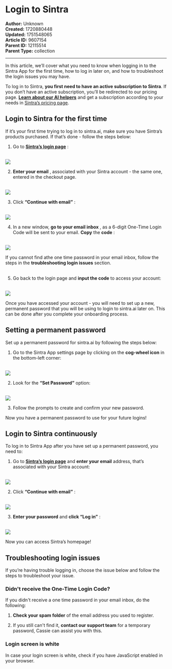 # Login to Sintra

**Author:** Unknown  
**Created:** 1720880448  
**Updated:** 1751548065  
**Article ID:** 9607154  
**Parent ID:** 12115514  
**Parent Type:** collection  

---

In this article, we’ll cover what you need to know when logging in to the Sintra App for the first time, how to log in later on, and how to troubleshoot the login issues you may have.

To log in to Sintra, **you first need to have an active subscription to Sintra**. If you don’t have an active subscription, you’ll be redirected to our pricing page. **[Learn about our AI helpers](https://help.sintra.ai/en/collections/9842688-sintra-helpers)** and get a subscription according to your needs in [Sintra’s pricing page](https://sintra.ai/pricing).

## **Login to Sintra for the first time**

If it’s your first time trying to log in to sintra.ai, make sure you have Sintra’s products purchased. If that’s done - follow the steps below:

  1. Go to **[Sintra’s login page](http://app.sintra.ai/login)** :  
​

![](https://downloads.intercomcdn.com/i/o/s36tbegb/1386013393/f0ebb0c5edd8b94bfa5a79df29bd/Login+to+sintra.png?expires=1754573400&signature=66c259bd0d305583be73d034508d98d6d51c41c62f270276c31bf39686b7434e&req=dSMvEMl%2FnoJWWvMW1HO4zUBp%2FeojEGQv6TJwXrR19Yf8FHxe1UNlSEBAK1f2%0AwDZ1%0A)

  2. **Enter your email** , associated with your Sintra account - the same one, entered in the checkout page.  
​

![](https://downloads.intercomcdn.com/i/o/s36tbegb/1386009825/773bc2562cf77433ff633330ee58/type+your+Sintra-s+email+address+upon+log+in.png?expires=1754573400&signature=72ab44c4364f2508cd495f5c8e2a552902a30f882726a766131356f32d1610da&req=dSMvEMl%2BlIldXPMW1HO4zYtzv95rpY8c9%2FFT2RunGdp1X4v9nJuYF%2Fw0bdt1%0Acgn6%0A)

  3. Click **“Continue with email”** :  
​

![](https://downloads.intercomcdn.com/i/o/s36tbegb/1386011410/9bc5cd1e3fe238aa616d458216f1/Click+continue+with+email+after+you+entered+your+Sintras+email+adress+in+the+login+page.png?expires=1754573400&signature=f6c4fb56cb3208f730ab68294ba4cf1b713d0f6c3a6cbc7265112b826019bc69&req=dSMvEMl%2FnIVeWfMW1HO4zaczTbNrt2nbWctgv4uX6seFkDs9KwQJrv2MC%2BDu%0AKyA%2F%0A)

  4. In a new window, **go to your email inbox** , as a 6-digit One-Time Login Code will be sent to your email. **Copy** the **code** :  
​

![](https://downloads.intercomcdn.com/i/o/s36tbegb/1386011815/0587f8696e3af709aa21f649d4cf/One+time+password+for+Sintra+in+your+email+inbox.png?expires=1754573400&signature=ed41bc8eed6c5f6578b31d3b9019b20fc02dbc2ee8d815a70dc6b9e8d0a44e5b&req=dSMvEMl%2FnIleXPMW1HO4zQmgKtBYqZH050pe8WLKs%2FRAje0koeIOBlejZ5lS%0AdSuK%0A)

  
If you cannot find athe one time password in your email inbox, follow the steps in the **troubleshooting login issues** section.  
​

  5. Go back to the login page and **input the code** to access your account:  
​

![](https://downloads.intercomcdn.com/i/o/s36tbegb/1386014622/4749b56dc6dabe1595594dc09159/Group+2.png?expires=1754573400&signature=85ee15c3a90ac25b2160e9b7d653002d8410168c7ec1a5b4ef8e01645e482f99&req=dSMvEMl%2FmYddW%2FMW1HO4zZAbOeQwhfjoNNamTLJ2f6cBJu%2BtSgFqg4WNu9qL%0AiENV%0A)




Once you have accessed your account - you will need to set up a new, permanent password that you will be using to login to sintra.ai later on. This can be done after you complete your onboarding process.

## **Setting a permanent password**

Set up a permanent password for sintra.ai by following the steps below:

  1. Go to the Sintra App settings page by clicking on the **cog-wheel icon** in the bottom-left corner:  
​

![](https://downloads.intercomcdn.com/i/o/s36tbegb/1386015685/1ec28e9a219e38b8f7b029f2da67/Go+to+Sintra-s+settings+by+clicking+on+the+cog-wheel+icon+in+the+bottom-left+corner.png?expires=1754573400&signature=e25170f72e6cb9f583e048d9e0bd5a9b7752b544abb808652db70763371a70d3&req=dSMvEMl%2FmIdXXPMW1HO4zeW5109%2FK2nAlCzxN6iVN3Bymb6MFsHh2yLv53%2Bp%0Asf27%0A)

  2. Look for the **“Set Password”** option:  
​

![](https://downloads.intercomcdn.com/i/o/s36tbegb/1386016986/e6eafc58fa3d3b60501b4d7d105b/Look+for+the+Set+Password+option+in+Sintra-s+settings.png?expires=1754573400&signature=24790e97a0dca0c3e929e5ee6d42b211be7806099f4c7240d1f27b0ea6683afa&req=dSMvEMl%2Fm4hXX%2FMW1HO4zcBOmJo9%2BV3RyZaAZR1PSxGALlpnyHg5QywTx7an%0AWJ1u%0A)

  3. Follow the prompts to create and confirm your new password.




Now you have a permanent password to use for your future logins!

## **Login to Sintra continuously**

To log in to Sintra App after you have set up a permanent password, you need to:

  1. Go to **[Sintra’s login page](http://app.sintra.ai/login)** and **enter your email** address, that’s associated with your Sintra account:  
​

![](https://downloads.intercomcdn.com/i/o/s36tbegb/1386018016/c32663b74180aabb5c04d9da62e5/Click%2Bcontinue%2Bwith%2Bemail%2Bafter%2Byou%2Bentered%2Byour%2BSintras%2Bemail%2Badress%2Bin%2Bthe%2Blogin%2Bpage.png?expires=1754573400&signature=6a1fb73df3554cdedcd30ad8c86d116c08e96f5fcb4984a42ecffc0295e6e0d9&req=dSMvEMl%2FlYFeX%2FMW1HO4zZPg1s917rGYfqZxqu6J1p%2BlwzIyVsDlX4pi94tu%0AXfjh%0A)

  2. Click **“Continue with email”** :  
​

![](https://downloads.intercomcdn.com/i/o/s36tbegb/1386011410/9bc5cd1e3fe238aa616d458216f1/Click+continue+with+email+after+you+entered+your+Sintras+email+adress+in+the+login+page.png?expires=1754573400&signature=f6c4fb56cb3208f730ab68294ba4cf1b713d0f6c3a6cbc7265112b826019bc69&req=dSMvEMl%2FnIVeWfMW1HO4zaczTbNrt2nbWctgv4uX6seFkDs9KwQJrv2MC%2BDu%0AKyA%2F%0A)

  3. **Enter your password** and **click “Log in”** :  
​

![](https://downloads.intercomcdn.com/i/o/s36tbegb/1386018882/3969d0f5b440cc82505a176d9416/Enter+your+password+in+Sintra-s+login+page+and+click+log+in.png?expires=1754573400&signature=e0e3d5e8abc4eb1c004e2a42c187daa898541e0ba659543a9d27587ea5bb1f73&req=dSMvEMl%2FlYlXW%2FMW1HO4zQ%2BY%2FyCtQv7ZD3DuxyxJTlzU82O0QBarDqcLAMpk%0AgyKM%0A)




Now you can access Sintra’s homepage!

## **Troubleshooting login issues**

If you’re having trouble logging in, choose the issue below and follow the steps to troubleshoot your issue.

### **Didn't receive the One-Time Login Code?**

If you didn't receive a one time password in your email inbox, do the following:

  1. **Check your spam folder** of the email address you used to register.

  2. If you still can't find it, **contact our support team** for a temporary password, Cassie can assist you with this.




### **Login screen is white**

In case your login screen is white, check if you have JavaScript enabled in your browser.
